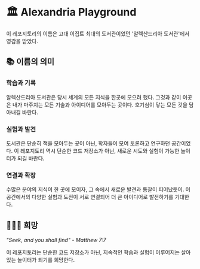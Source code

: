 # 🏛 Alexandria Playground

이 레포지토리의 이름은 고대 이집트 최대의 도서관이었던 '알렉산드리아 도서관'에서 영감을 받았다.

## 📚 이름의 의미

### 학습과 기록
알렉산드리아 도서관은 당시 세계의 모든 지식을 한곳에 모으려 했다. 그것과 같이 이곳은 내가 마주치는 모든 기술과 아이디어를 모아두는 곳이다. 호기심이 닿는 모든 것을 담아내길 바란다.

### 실험과 발견
도서관은 단순히 책을 모아두는 곳이 아닌, 학자들이 모여 토론하고 연구하던 공간이었다. 이 레포지토리 역시 단순한 코드 저장소가 아닌, 새로운 시도와 실험이 가능한 놀이터가 되길 바란다.

### 연결과 확장
수많은 분야의 지식이 한 곳에 모이자, 그 속에서 새로운 발견과 통찰이 피어났듯이. 이 공간에서의 다양한 실험과 도전이 서로 연결되어 더 큰 아이디어로 발전하기를 기대한다.

## 🧎🏾‍♂️ 희망

*"Seek, and you shall find" - Matthew 7:7*

이 레포지토리는 단순한 코드 저장소가 아닌, 지속적인 학습과 실험이 이루어지는 살아있는 놀이터가 되기를 희망한다.